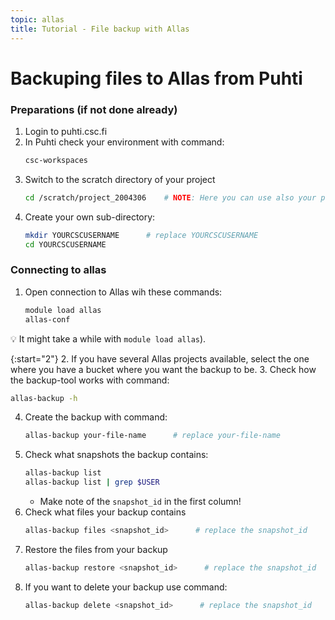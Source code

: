 ```yaml
---
topic: allas
title: Tutorial - File backup with Allas
---
```


# Backuping files to Allas from Puhti

### Preparations (if not done already)

1. Login to puhti.csc.fi
2. In Puhti check your environment with command:
   ```bash
   csc-workspaces
   ```
3. Switch to the scratch directory of your project 
   ```bash
   cd /scratch/project_2004306    # NOTE: Here you can use also your project
   ```
4. Create your own sub-directory:
   ```bash
   mkdir YOURCSCUSERNAME      # replace YOURCSCUSERNAME
   cd YOURCSCUSERNAME
   ```

### Connecting to allas

1. Open connection to Allas wih these commands:
   ```bash
   module load allas
   allas-conf 
   ```

💡 It might take a while with `module load allas`). 

{:start="2"}
2. If you have several Allas projects available, select the one where you have a bucket where you want the backup to be.
3. Check how the backup-tool works with command:
   ```bash
   allas-backup -h
   ```
4. Create the backup with command:
   ```bash
   allas-backup your-file-name      # replace your-file-name
   ```
5. Check what snapshots the backup contains:
   ```bash
   allas-backup list
   allas-backup list | grep $USER
   ```
   - Make note of the `snapshot_id` in the first column!
6. Check what files your backup contains
   ```bash
   allas-backup files <snapshot_id>      # replace the snapshot_id
   ```
7. Restore the files from your backup
   ```bash
   allas-backup restore <snapshot_id>      # replace the snapshot_id
   ```
8. If you want to delete your backup use command:
   ```bash
   allas-backup delete <snapshot_id>      # replace the snapshot_id
   ```